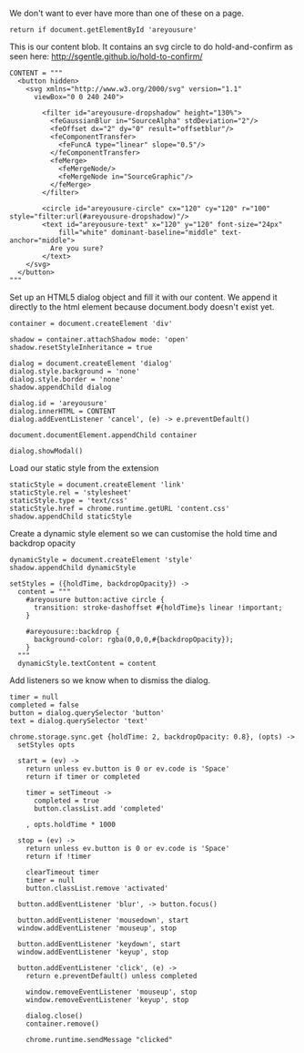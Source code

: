 We don't want to ever have more than one of these on a page.

    return if document.getElementById 'areyousure'

This is our content blob. It contains an svg circle to do hold-and-confirm as
seen here: http://sgentle.github.io/hold-to-confirm/

    CONTENT = """
      <button hidden>
        <svg xmlns="http://www.w3.org/2000/svg" version="1.1"
          viewBox="0 0 240 240">

            <filter id="areyousure-dropshadow" height="130%">
              <feGaussianBlur in="SourceAlpha" stdDeviation="2"/>
              <feOffset dx="2" dy="0" result="offsetblur"/>
              <feComponentTransfer>
                <feFuncA type="linear" slope="0.5"/>
              </feComponentTransfer>
              <feMerge>
                <feMergeNode/>
                <feMergeNode in="SourceGraphic"/>
              </feMerge>
            </filter>

            <circle id="areyousure-circle" cx="120" cy="120" r="100" style="filter:url(#areyousure-dropshadow)"/>
            <text id="areyousure-text" x="120" y="120" font-size="24px"
                fill="white" dominant-baseline="middle" text-anchor="middle">
              Are you sure?
            </text>
        </svg>
      </button>
    """

Set up an HTML5 dialog object and fill it with our content. We append it
directly to the html element because document.body doesn't exist yet.

    container = document.createElement 'div'

    shadow = container.attachShadow mode: 'open'
    shadow.resetStyleInheritance = true

    dialog = document.createElement 'dialog'
    dialog.style.background = 'none'
    dialog.style.border = 'none'
    shadow.appendChild dialog

    dialog.id = 'areyousure'
    dialog.innerHTML = CONTENT
    dialog.addEventListener 'cancel', (e) -> e.preventDefault()

    document.documentElement.appendChild container

    dialog.showModal()

Load our static style from the extension

    staticStyle = document.createElement 'link'
    staticStyle.rel = 'stylesheet'
    staticStyle.type = 'text/css'
    staticStyle.href = chrome.runtime.getURL 'content.css'
    shadow.appendChild staticStyle


Create a dynamic style element so we can customise the hold time and backdrop
opacity

    dynamicStyle = document.createElement 'style'
    shadow.appendChild dynamicStyle

    setStyles = ({holdTime, backdropOpacity}) ->
      content = """
        #areyousure button:active circle {
          transition: stroke-dashoffset #{holdTime}s linear !important;
        }

        #areyousure::backdrop {
          background-color: rgba(0,0,0,#{backdropOpacity});
        }
      """
      dynamicStyle.textContent = content

Add listeners so we know when to dismiss the dialog.

    timer = null
    completed = false
    button = dialog.querySelector 'button'
    text = dialog.querySelector 'text'

    chrome.storage.sync.get {holdTime: 2, backdropOpacity: 0.8}, (opts) ->
      setStyles opts

      start = (ev) ->
        return unless ev.button is 0 or ev.code is 'Space'
        return if timer or completed

        timer = setTimeout ->
          completed = true
          button.classList.add 'completed'

        , opts.holdTime * 1000

      stop = (ev) ->
        return unless ev.button is 0 or ev.code is 'Space'
        return if !timer

        clearTimeout timer
        timer = null
        button.classList.remove 'activated'

      button.addEventListener 'blur', -> button.focus()

      button.addEventListener 'mousedown', start
      window.addEventListener 'mouseup', stop

      button.addEventListener 'keydown', start
      window.addEventListener 'keyup', stop

      button.addEventListener 'click', (e) ->
        return e.preventDefault() unless completed

        window.removeEventListener 'mouseup', stop
        window.removeEventListener 'keyup', stop

        dialog.close()
        container.remove()

        chrome.runtime.sendMessage "clicked"
